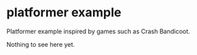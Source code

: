 # platformer example

Platformer example inspired by games such as Crash Bandicoot.

Nothing to see here yet.